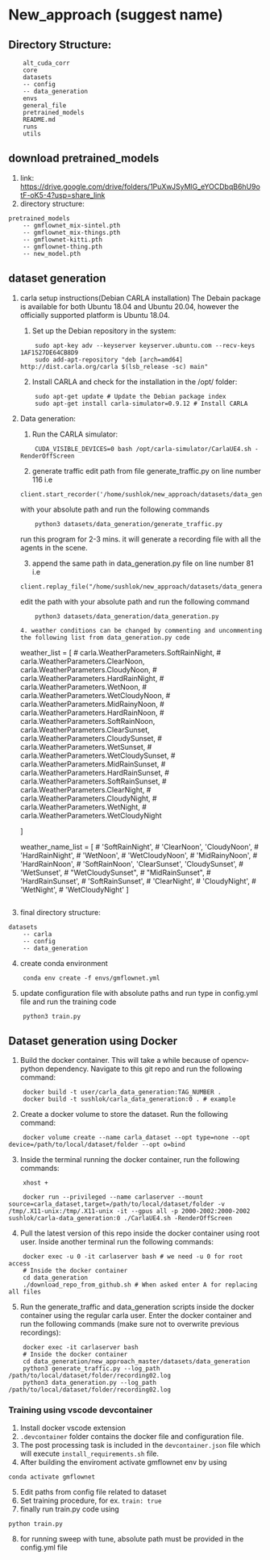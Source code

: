# New_approach (suggest name)

## Directory Structure:
```
    alt_cuda_corr
    core
    datasets
    -- config
    -- data_generation
    envs
    general_file
    pretrained_models
    README.md
    runs
    utils

```
## download pretrained_models
1. link: https://drive.google.com/drive/folders/1PuXwJSyMlG_eYOCDbqB6hU9otF-oK5-4?usp=share_link
2. directory structure:
```
pretrained_models
    -- gmflownet_mix-sintel.pth
    -- gmflownet_mix-things.pth
    -- gmflownet-kitti.pth
    -- gmflownet-thing.pth
    -- new_model.pth
``` 

## dataset generation
1. carla setup instructions(Debian CARLA installation)
    The Debain package is available for both Ubuntu 18.04 and Ubuntu 20.04, however the officially supported platform is Ubuntu 18.04.
    1. Set up the Debian repository in the system:
    ```
        sudo apt-key adv --keyserver keyserver.ubuntu.com --recv-keys 1AF1527DE64CB8D9
        sudo add-apt-repository "deb [arch=amd64] http://dist.carla.org/carla $(lsb_release -sc) main"
    ```
    2. Install CARLA and check for the installation in the /opt/ folder:
    ```
        sudo apt-get update # Update the Debian package index
        sudo apt-get install carla-simulator=0.9.12 # Install CARLA
    ```
2. Data generation:
    1. Run the CARLA simulator:
    ```
        CUDA_VISIBLE_DEVICES=0 bash /opt/carla-simulator/CarlaUE4.sh -RenderOffScreen
    ```
    2. generate traffic
    edit path from file generate_traffic.py on line number 116 i.e 
    ```
    client.start_recorder('/home/sushlok/new_approach/datasets/data_generation/recording02.log')
    ```
    with your absolute path and run the following commands

    ```
        python3 datasets/data_generation/generate_traffic.py
    ```
    run this program for 2-3 mins. it will generate a recording file with all the agents in the scene.

    3. append the same path in data_generation.py file on line number 81 i.e
    ```
    client.replay_file("/home/sushlok/new_approach/datasets/data_generation/recording02.log",0,1000,0)
    ```
    edit the path with your absolute path and run the following command
    ```
        python3 datasets/data_generation/data_generation.py
    ```

    ```
    4. weather conditions can be changed by commenting and uncommenting the following list from data_generation.py code
    ```
    weather_list = [
        # carla.WeatherParameters.SoftRainNight,
        # carla.WeatherParameters.ClearNoon,
        carla.WeatherParameters.CloudyNoon,
        # carla.WeatherParameters.HardRainNight,
        # carla.WeatherParameters.WetNoon,
        # carla.WeatherParameters.WetCloudyNoon,
        # carla.WeatherParameters.MidRainyNoon,
        # carla.WeatherParameters.HardRainNoon,
        # carla.WeatherParameters.SoftRainNoon,
        carla.WeatherParameters.ClearSunset,
        carla.WeatherParameters.CloudySunset,
        # carla.WeatherParameters.WetSunset,
        # carla.WeatherParameters.WetCloudySunset,
        # carla.WeatherParameters.MidRainSunset,
        # carla.WeatherParameters.HardRainSunset,
        # carla.WeatherParameters.SoftRainSunset,
        # carla.WeatherParameters.ClearNight,
        # carla.WeatherParameters.CloudyNight,
        # carla.WeatherParameters.WetNight,
        # carla.WeatherParameters.WetCloudyNight
        
    ]

    weather_name_list = [
        #  'SoftRainNight',
        #  'ClearNoon',
         'CloudyNoon',
        # 'HardRainNight',
        # 'WetNoon',
        # 'WetCloudyNoon',
        # 'MidRainyNoon',
        # 'HardRainNoon',
        # 'SoftRainNoon',
         'ClearSunset',
         'CloudySunset',
        # 'WetSunset',
        # "WetCloudySunset",
        # "MidRainSunset",
        # 'HardRainSunset',
        # 'SoftRainSunset',
        # 'ClearNight',
        # 'CloudyNight',
        # 'WetNight',
        # 'WetCloudyNight'
    ]
    ```

3. final directory structure:
```
datasets
    -- carla
    -- config
    -- data_generation
```

4. create conda environment 
```
    conda env create -f envs/gmflownet.yml
```

5. update configuration file with absolute paths and run type in config.yml file and run the training code
```
    python3 train.py

```

## Dataset generation using Docker

1. Build the docker container. This will take a while because of opencv-python dependency. Navigate to this git repo and run the following command:
```
    docker build -t user/carla_data_generation:TAG_NUMBER .
    docker build -t sushlok/carla_data_generation:0 . # example
```

2. Create a docker volume to store the dataset. Run the following command:
```
    docker volume create --name carla_dataset --opt type=none --opt device=/path/to/local/dataset/folder --opt o=bind
```

3. Inside the terminal running the docker container, run the following commands:
```
    xhost +

    docker run --privileged --name carlaserver --mount source=carla_dataset,target=/path/to/local/dataset/folder -v /tmp/.X11-unix:/tmp/.X11-unix -it --gpus all -p 2000-2002:2000-2002 sushlok/carla-data_generation:0 ./CarlaUE4.sh -RenderOffScreen
```

4. Pull the latest version of this repo inside the docker container using root user. Inside another terminal run the following commands:
```
    docker exec -u 0 -it carlaserver bash # we need -u 0 for root access
    # Inside the docker container
    cd data_generation
    ./download_repo_from_github.sh # When asked enter A for replacing all files
```

5. Run the generate_traffic and data_generation scripts inside the docker container using the regular carla user. Enter the docker container and run the following commands (make sure not to overwrite previous recordings):
```
    docker exec -it carlaserver bash
    # Inside the docker container
    cd data_generation/new_approach_master/datasets/data_generation
    python3 generate_traffic.py --log_path /path/to/local/dataset/folder/recording02.log
    python3 data_generation.py --log_path /path/to/local/dataset/folder/recording02.log
```


### Training using vscode devcontainer
1. Install docker vscode extension
2. `.devcontainer` folder contains the docker file and configuration file.
3. The post processing task is included in the `devcontainer.json` file which will execute `install_requirements.sh` file.
4. After building the enviroment activate gmflownet env by using 

```
conda activate gmflownet

```
5. Edit paths from config file related to dataset
6. Set training procedure, for ex. `train: true` 
7. finally run train.py code using
```
python train.py
```
8. for running sweep with tune, absolute path must be provided in the config.yml file
